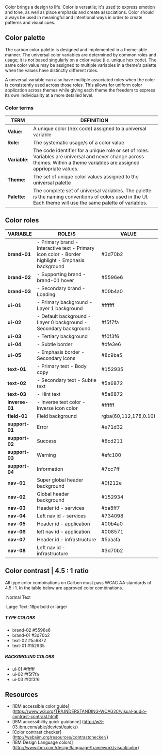 Color brings a design to life. Color is versatile; it's used to express emotion and tone, as well as place emphasis and create associations. Color should always be used in meaningful and intentional ways in order to create patterns and visual cues.

## Color palette 

The carbon color palette is designed and implemented in a theme-able manner. The universal color variables are determined by common roles and usage; it is not based singularly on a color value (i.e. unique hex code). The same color value may be assigned to multiple variables in a theme's palette when the values have distinctly different roles.

A universal variable can also have multiple associated roles when the color is consistently used across those roles. This allows for uniform color application across themes while giving each theme the freedom to express its own individuality at a more detailed level.

### Color terms

<!--- CONTENT BELOW IN LIST/TABLE --->

TERM | DEFINITION
-----|-----------
**Value:** | A unique color (hex code) assigned to a universal variable 
**Role:** | The systematic usage/s of a color value
**Variable:** | The code identifier for a unique role or set of roles. Variables are universal and never change across themes. Within a theme variables are assigned appriopriate values.
**Theme:** | The set of unique color values assigned to the universal palette
**Palette:** | The complete set of universal variables. The palette is the naming conventions of colors used in the UI. Each theme will use the same palette of variables.


## Color roles

<!--- CONTENT BELOW IN LIST/TABLE --->

VARIABLE | ROLE/S | VALUE 
---------|--------|------
**brand-01** | - Primary brand - Interactive text - Primary icon color - Border highlight - Emphasis background | #3d70b2
**brand-02** | - Supporting brand - brand-01 hover | #5596e6
**brand-03** | - Secondary brand - Loading| #00b4a0
**ui-01** | - Primary background - Layer 1 background | #ffffff
**ui-02** | - Default background - Layer 0 background - Secondary background | #f5f7fa
**ui-03** | - Tertiary background | #f0f3f6
**ui-04** | - Subtle border | #dfe3e6
**ui-05** | - Emphasis border - Secondary icons | #8c9ba5
**text-01** | - Primary text - Body copy | #152935
**text-02** | - Secondary text - Subtle text | #5a6872
**text-03** | - Hint text | #5a6872
**inverse-01** | - Inverse text color - Inverse icon color | #ffffff
**field-01** | Field background | rgba(60,112,178,0.10)
**support-01** | Error | #e71d32
**support-02** | Success | #8cd211
**support-03** | Warning | #efc100
**support-04** | Information | #7cc7ff
**nav-01** | Super global header background | #0f212e
**nav-02** | Global header background | #152934
**nav-03** | Header id - services | #ba8ff7
**nav-04** | Left nav id - services | #734098
**nav-05** | Header id - application | #00b4a0
**nav-06** | left nav id - application | #008571
**nav-07** | Header id - infrastructure | #5aaafa
**nav-08** | Left nav id - infrastructure | #3d70b2

## Color contrast | 4.5 : 1 ratio

All type color combinations on Carbon must pass WCAG AA standards of 4.5 : 1. In the table below are approved color combinations.

<img> Normal Text

<img> Large Text: 18px bold or larger

<!--- CONTENT BELOW IN LIST/TABLE --->

##### TYPE COLORS
- brand-02 #5596e6
- brand-01 #3d70b2
- text-02 #5a6872
- text-01 #152935

##### BACKGROUND COLORS
- ui-01 #ffffff
- ui-02 #f5f7fa
- ui-03 #f0f3f6

## Resources

- [IBM accessible color guide] (https://www.w3.org/TR/UNDERSTANDING-WCAG20/visual-audio-contrast-contrast.html)
- [IBM accessibility quick guidance] (http://w3-03.ibm.com/able/devtest/quick/)
- [Color contrast checker] (http://webaim.org/resources/contrastchecker/) 
- [IBM Design Language colors] (http://www.ibm.com/design/language/framework/visual/color)